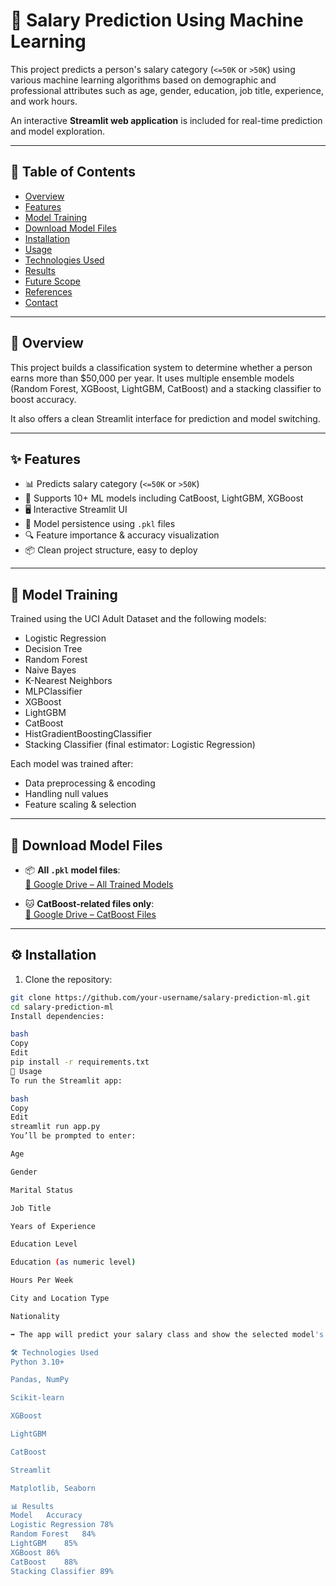 # 💼 Salary Prediction Using Machine Learning

This project predicts a person's salary category (`<=50K` or `>50K`) using various machine learning algorithms based on demographic and professional attributes such as age, gender, education, job title, experience, and work hours.

An interactive **Streamlit web application** is included for real-time prediction and model exploration.

---

## 📌 Table of Contents

- [Overview](#overview)
- [Features](#features)
- [Model Training](#model-training)
- [Download Model Files](#download-model-files)
- [Installation](#installation)
- [Usage](#usage)
- [Technologies Used](#technologies-used)
- [Results](#results)
- [Future Scope](#future-scope)
- [References](#references)
- [Contact](#contact)

---

## 📝 Overview

This project builds a classification system to determine whether a person earns more than $50,000 per year. It uses multiple ensemble models (Random Forest, XGBoost, LightGBM, CatBoost) and a stacking classifier to boost accuracy. 

It also offers a clean Streamlit interface for prediction and model switching.

---

## ✨ Features

- 📊 Predicts salary category (`<=50K` or `>50K`)
- 🧠 Supports 10+ ML models including CatBoost, LightGBM, XGBoost
- 🖥️ Interactive Streamlit UI
- 📁 Model persistence using `.pkl` files
- 🔍 Feature importance & accuracy visualization
- 📦 Clean project structure, easy to deploy

---

## 🧠 Model Training

Trained using the UCI Adult Dataset and the following models:
- Logistic Regression
- Decision Tree
- Random Forest
- Naive Bayes
- K-Nearest Neighbors
- MLPClassifier
- XGBoost
- LightGBM
- CatBoost
- HistGradientBoostingClassifier
- Stacking Classifier (final estimator: Logistic Regression)

Each model was trained after:
- Data preprocessing & encoding
- Handling null values
- Feature scaling & selection

---

## 🔗 Download Model Files

- 📦 **All `.pkl` model files**:  
  [📂 Google Drive – All Trained Models](https://drive.google.com/drive/folders/1wsKGvO10JQuf6rrq8pMtm-uHsJvVlY69?usp=sharing)

- 🐱 **CatBoost-related files only**:  
  [📂 Google Drive – CatBoost Files](https://drive.google.com/drive/folders/1Yqvbt4QhAGvdiAyJGMDGj8DAGBo1oPdw?usp=drive_link)

---

## ⚙️ Installation

1. Clone the repository:

```bash
git clone https://github.com/your-username/salary-prediction-ml.git
cd salary-prediction-ml
Install dependencies:

bash
Copy
Edit
pip install -r requirements.txt
🚀 Usage
To run the Streamlit app:

bash
Copy
Edit
streamlit run app.py
You’ll be prompted to enter:

Age

Gender

Marital Status

Job Title

Years of Experience

Education Level

Education (as numeric level)

Hours Per Week

City and Location Type

Nationality

➡️ The app will predict your salary class and show the selected model's confidence.

🛠️ Technologies Used
Python 3.10+

Pandas, NumPy

Scikit-learn

XGBoost

LightGBM

CatBoost

Streamlit

Matplotlib, Seaborn

📊 Results
Model	Accuracy
Logistic Regression	78%
Random Forest	84%
LightGBM	85%
XGBoost	86%
CatBoost	88%
Stacking Classifier	89%
